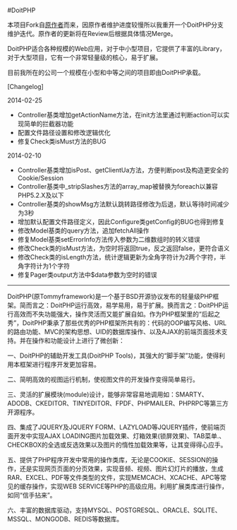 #DoitPHP

本项目Fork自[原作者](https://github.com/doitphp/doitphp)而来，因原作者维护进度较慢所以我重开一个DoitPHP分支维护迭代。原作者的更新将在Review后根据具体情况Merge。

DoitPHP适合各种规模的Web应用，对于中小型项目，它提供了丰富的Library，对于大型项目，它有一个非常轻量级的核心，易于扩展。

目前我所在的公司一个规模在小型和中等之间的项目即由DoitPHP承载。

[Changelog]

2014-02-25
- Controller基类增加getActionName方法，在init方法里通过判断action可以实现简单的拦截器功能
- 配置文件路径设置和修改逻辑优化
- 修复Check类isMust方法的BUG


2014-02-10
- Controller基类增加isPost、getClientUa方法，方便判断post及构造更安全的Cookie/Session
- Controller基类中_stripSlashes方法的array_map被替换为foreach以兼容PHP5.2.X及以下
- Controller基类的showMsg方法默认跳转路径修改为后退，默认等待时间减少为3秒
- 增加默认配置文件路径定义，因此Configure类getConfig的BUG也得到修复
- 修改Model基类的query方法，追加fetchAll操作
- 修复Model基类setErrorInfo方法传入参数为二维数组时的转义错误
- 修改Check类的isMust方法，为空时将返回true，反之返回false，更符合语义
- 修改Check类的isLength方法，统计逻辑更新为全角字符计为2两个字符，半角字符计为1个字符
- 修复Pager类output方法中$data参数为空时的错误


----


DoitPHP(原Tommyframework)是一个基于BSD开源协议发布的轻量级PHP框架。简而言之：DoitPHP运行高效，易学易用，易于扩展。换而言之：DoitPHP运行高效而不失功能强大，操作灵活而又能扩展自如。作为PHP框架里的“后起之秀”，DoitPHP秉承了那些优秀的PHP框架所共有的：代码的OOP编写风格、URL的路由功能、MVC的架构思想、UID的数据库操作、以及AJAX的前端页面技术支持。并在操作和功能设计上进行了微创新：

一、DoitPHP的辅助开发工具(DoitPHP Tools)，其强大的“脚手架”功能，使得利用本框架进行程序开发更加容易。

二、简明高效的视图运行机制，使视图文件的开发操作变得简单易行。

三、灵活的扩展模块(module)设计，能够非常容易地调用如：SMARTY、ADODB、CKEDITOR、TINYEDITOR、FPDF、PHPMAILER、PHPRPC等第三方开源程序。

四、集成了JQUERY及JQUERY FORM、LAZYLOAD等JQUERY插件，使前端页面开发中实现AJAX LOADING图片加载效果、灯箱效果(锁屏效果)、TAB菜单.、CHECKBOX的全选或反选效果以及图片的惰性加载效果等，让其变得得心应手。

五、提供了PHP程序开发中常用的操作类库，无论是COOKIE、SESSION的操作，还是实现网页页面的分页效果，实现音频、视频、图片幻灯片的播放，生成RAR、EXCEL、PDF等文件类型的文件，实现MEMCACH、XCACHE、APC等常见的缓存操作，实现WEB SERVICE等PHP的高级应用。利用扩展类库进行操作，如同“信手拈来”。

六、丰富的数据库驱动，支持MYSQL、POSTGRESQL、ORACLE、SQLITE、MSSQL、MONGODB、REDIS等数据库。

